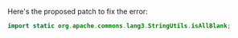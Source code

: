 Here's the proposed patch to fix the error:

```java
import static org.apache.commons.lang3.StringUtils.isAllBlank;
```
